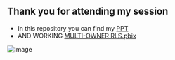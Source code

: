 ## Thank you for attending my session

- In this repository you can find my [PPT](https://github.com/tirnovar/public-speaking/blob/main/Power%20BI/Data%20Saturday%20Stockholm/Manipulation%20with%20hierarchies%20in%20Power%20BI.pdf)
- AND WORKING [MULTI-OWNER RLS.pbix](https://github.com/tirnovar/public-speaking/blob/main/Power%20BI/Data%20Saturday%20Stockholm/Multi-Owners%20RLS.pbix)

![image](https://github.com/tirnovar/public-speaking/assets/78301524/c8cecac6-4819-4964-8298-6d8ab78b6ebc)
